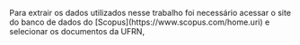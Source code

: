 <p>
  Para extrair os dados utilizados nesse trabalho foi necessário acessar o site do banco de dados do [Scopus](https://www.scopus.com/home.uri) 
  e selecionar os documentos da UFRN,
</p>
